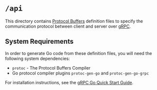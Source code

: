 # `/api`

This directory contains [Protocol Buffers](https://developers.google.com/protocol-buffers) definition files to specify the communication protocol between client and server over [gRPC](https://grpc.io/).

## System Requirements

In order to generate Go code from these definition files, you will need the following system dependencies:

* `protoc` - The Protocol Buffers Compiler
* Go protocol compiler plugins `protoc-gen-go` and `protoc-gen-go-grpc`

For installation instructions, see the [gRPC Go Quick Start Guide](https://grpc.io/docs/languages/go/quickstart/#prerequisites).